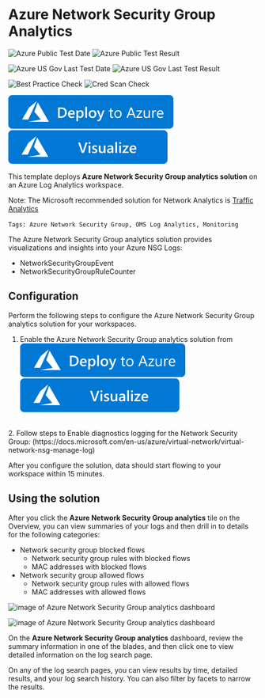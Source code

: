 # Azure Network Security Group Analytics

![Azure Public Test Date](https://azurequickstartsservice.blob.core.windows.net/badges/oms-azurensg-solution/PublicLastTestDate.svg)
![Azure Public Test Result](https://azurequickstartsservice.blob.core.windows.net/badges/oms-azurensg-solution/PublicDeployment.svg)

![Azure US Gov Last Test Date](https://azurequickstartsservice.blob.core.windows.net/badges/oms-azurensg-solution/FairfaxLastTestDate.svg)
![Azure US Gov Last Test Result](https://azurequickstartsservice.blob.core.windows.net/badges/oms-azurensg-solution/FairfaxDeployment.svg)

![Best Practice Check](https://azurequickstartsservice.blob.core.windows.net/badges/oms-azurensg-solution/BestPracticeResult.svg)
![Cred Scan Check](https://azurequickstartsservice.blob.core.windows.net/badges/oms-azurensg-solution/CredScanResult.svg)

[![Deploy To Azure](https://raw.githubusercontent.com/Azure/azure-quickstart-templates/master/1-CONTRIBUTION-GUIDE/images/deploytoazure.svg?sanitize=true)](https://portal.azure.com/#create/Microsoft.Template/uri/https%3A%2F%2Fraw.githubusercontent.com%2FAzure%2Fazure-quickstart-templates%2Fmaster%2Foms-azurensg-solution%2Fazuredeploy.json)
[![Visualize](https://raw.githubusercontent.com/Azure/azure-quickstart-templates/master/1-CONTRIBUTION-GUIDE/images/visualizebutton.svg?sanitize=true)](http://armviz.io/#/?load=https%3A%2F%2Fraw.githubusercontent.com%2FAzure%2Fazure-quickstart-templates%2Fmaster%2Foms-azurensg-solution%2Fazuredeploy.json)

This template deploys **Azure Network Security Group analytics solution** on an
Azure Log Analytics workspace.

Note: The Microsoft recommended solution for Network Analytics is
[Traffic Analytics](https://docs.microsoft.com/azure/networking/network-monitoring-overview#traffic-analytics)

`Tags: Azure Network Security Group, OMS Log Analytics, Monitoring`

The Azure Network Security Group analytics solution provides visualizations and
insights into your Azure NSG Logs:

- NetworkSecurityGroupEvent
- NetworkSecurityGroupRuleCounter

## Configuration

Perform the following steps to configure the Azure Network Security Group
analytics solution for your workspaces.

1. Enable the Azure Network Security Group analytics solution from<BR>
   [![Deploy To Azure](https://raw.githubusercontent.com/Azure/azure-quickstart-templates/master/1-CONTRIBUTION-GUIDE/images/deploytoazure.svg?sanitize=true)](https://portal.azure.com/#create/Microsoft.Template/uri/https%3A%2F%2Fraw.githubusercontent.com%2FAzure%2Fazure-quickstart-templates%2Fmaster%2Foms-azurensg-solution%2Fazuredeploy.json)
   [![Visualize](https://raw.githubusercontent.com/Azure/azure-quickstart-templates/master/1-CONTRIBUTION-GUIDE/images/visualizebutton.svg?sanitize=true)](http://armviz.io/#/?load=https%3A%2F%2Fraw.githubusercontent.com%2FAzure%2Fazure-quickstart-templates%2Fmaster%2Foms-azurensg-solution%2Fazuredeploy.json)

<BR>
2. Follow steps to Enable diagnostics logging for the Network Security Group:
(https://docs.microsoft.com/en-us/azure/virtual-network/virtual-network-nsg-manage-log)

After you configure the solution, data should start flowing to your workspace
within 15 minutes.

## Using the solution

After you click the **Azure Network Security Group analytics** tile on the
Overview, you can view summaries of your logs and then drill in to details for
the following categories:

- Network security group blocked flows
  - Network security group rules with blocked flows
  - MAC addresses with blocked flows
- Network security group allowed flows
  - Network security group rules with allowed flows
  - MAC addresses with allowed flows

![image of Azure Network Security Group analytics dashboard](images/log-analytics-nsg01.png)

![image of Azure Network Security Group analytics dashboard](images/log-analytics-nsg02.png)

On the **Azure Network Security Group analytics** dashboard, review the summary
information in one of the blades, and then click one to view detailed
information on the log search page.

On any of the log search pages, you can view results by time, detailed results,
and your log search history. You can also filter by facets to narrow the
results.
